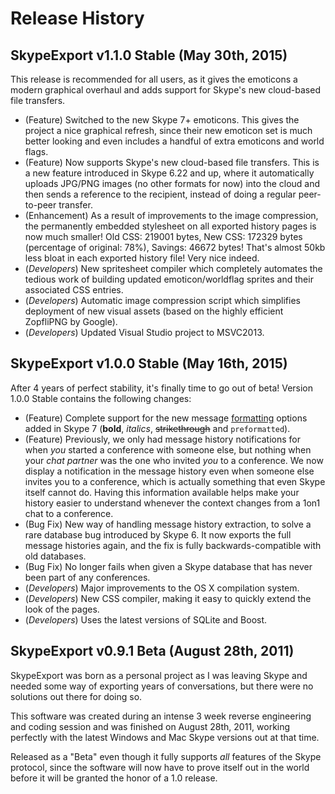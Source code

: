# Release History

## SkypeExport v1.1.0 Stable (May 30th, 2015)

This release is recommended for all users, as it gives the emoticons a modern graphical overhaul and adds support for Skype's new cloud-based file transfers.

* (Feature) Switched to the new Skype 7+ emoticons. This gives the project a nice graphical refresh, since their new emoticon set is much better looking and even includes a handful of extra emoticons and world flags.
* (Feature) Now supports Skype's new cloud-based file transfers. This is a new feature introduced in Skype 6.22 and up, where it automatically uploads JPG/PNG images (no other formats for now) into the cloud and then sends a reference to the recipient, instead of doing a regular peer-to-peer transfer.
* (Enhancement) As a result of improvements to the image compression, the permanently embedded stylesheet on all exported history pages is now much smaller! Old CSS: 219001 bytes, New CSS: 172329 bytes (percentage of original: 78%), Savings: 46672 bytes! That's almost 50kb less bloat in each exported history file! Very nice indeed.
* (_Developers_) New spritesheet compiler which completely automates the tedious work of building updated emoticon/worldflag sprites and their associated CSS entries.
* (_Developers_) Automatic image compression script which simplifies deployment of new visual assets (based on the highly efficient ZopfliPNG by Google).
* (_Developers_) Updated Visual Studio project to MSVC2013.


## SkypeExport v1.0.0 Stable (May 16th, 2015)

After 4 years of perfect stability, it's finally time to go out of beta! Version 1.0.0 Stable contains the following changes:

* (Feature) Complete support for the new message [formatting](http://blogs.skype.com/2014/10/16/instant-message-formatting-with-skype-for-mac-7-0/) options added in Skype 7 (**bold**, _italics_, ~~strikethrough~~ and `preformatted`).
* (Feature) Previously, we only had message history notifications for when _you_ started a conference with someone else, but nothing when your _chat partner_ was the one who invited _you_ to a conference. We now display a notification in the message history even when someone else invites you to a conference, which is actually something that even Skype itself cannot do. Having this information available helps make your history easier to understand whenever the context changes from a 1on1 chat to a conference.
* (Bug Fix) New way of handling message history extraction, to solve a rare database bug introduced by Skype 6. It now exports the full message histories again, and the fix is fully backwards-compatible with old databases.
* (Bug Fix) No longer fails when given a Skype database that has never been part of any conferences.
* (_Developers_) Major improvements to the OS X compilation system.
* (_Developers_) New CSS compiler, making it easy to quickly extend the look of the pages.
* (_Developers_) Uses the latest versions of SQLite and Boost.


## SkypeExport v0.9.1 Beta (August 28th, 2011)

SkypeExport was born as a personal project as I was leaving Skype and needed some way of exporting years of conversations, but there were no solutions out there for doing so.

This software was created during an intense 3 week reverse engineering and coding session and was finished on August 28th, 2011, working perfectly with the latest Windows and Mac Skype versions out at that time.

Released as a "Beta" even though it fully supports _all_ features of the Skype protocol, since the software will now have to prove itself out in the world before it will be granted the honor of a 1.0 release.

